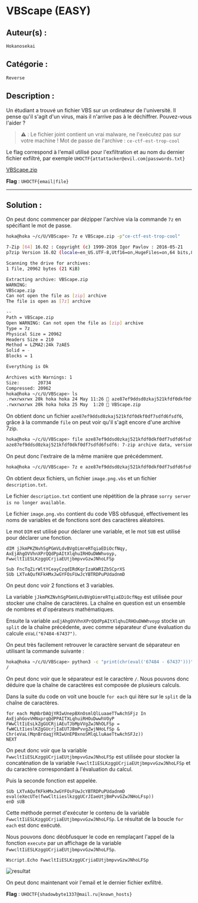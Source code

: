 # VBScape (EASY)

## Auteur(s) :

`Hokanosekai`

## Catégorie : 

`Reverse`

## Description :

Un étudiant a trouvé un fichier VBS sur un ordinateur de l'université. Il pense qu'il s'agit d'un virus, mais il n'arrive pas à le déchiffrer. Pouvez-vous l'aider ?

> **⚠️** : Le fichier joint contient un vrai malware, ne l'exécutez pas sur votre machine ! Mot de passe de l'archive : `ce-ctf-est-trop-cool`

Le flag correspond à l'email utilisé pour l'exfiltration et au nom du dernier fichier exfiltré, par exemple `UHOCTF{attattacker@evil.com|passwords.txt}`

[VBScape.zip](./VBScape.zip)

**Flag** : `UHOCTF{email|file}`

---

## Solution :

On peut donc commencer par dézipper l'archive via la commande `7z` en spécifiant le mot de passe.

```sh
hoka@hoka ~/c/U/VBScape> 7z e VBScape.zip -p"ce-ctf-est-trop-cool"

7-Zip [64] 16.02 : Copyright (c) 1999-2016 Igor Pavlov : 2016-05-21
p7zip Version 16.02 (locale=en_US.UTF-8,Utf16=on,HugeFiles=on,64 bits,8 CPUs Intel(R) Core(TM) i5-10210U CPU @ 1.60GHz (806EC),ASM,AES-NI)

Scanning the drive for archives:
1 file, 20962 bytes (21 KiB)

Extracting archive: VBScape.zip
WARNING:
VBScape.zip
Can not open the file as [zip] archive
The file is open as [7z] archive

--
Path = VBScape.zip
Open WARNING: Can not open the file as [zip] archive
Type = 7z
Physical Size = 20962
Headers Size = 210
Method = LZMA2:24k 7zAES
Solid = -
Blocks = 1

Everything is Ok

Archives with Warnings: 1
Size:       20734
Compressed: 20962
hoka@hoka ~/c/U/VBScape> ls
.rwxrwxrwx 20k hoka hoka 24 May 11:26  aze87ef9ddsd0zkaj521kfdf0dkf0df7sdfd6fsdf6
.rwxrwxrwx 20k hoka hoka 25 May  1:20  VBScape.zip
```

On obtient donc un fichier `aze87ef9ddsd0zkaj521kfdf0dkf0df7sdfd6fsdf6`, grâce à la commande `file` on peut voir qu'il s'agit encore d'une archive 7zip.

```sh
hoka@hoka ~/c/U/VBScape> file aze87ef9ddsd0zkaj521kfdf0dkf0df7sdfd6fsdf6
aze87ef9ddsd0zkaj521kfdf0dkf0df7sdfd6fsdf6: 7-zip archive data, version 0.4
```

On peut donc l'extraire de la même manière que précédemment.

```sh
hoka@hoka ~/c/U/VBScape> 7z e aze87ef9ddsd0zkaj521kfdf0dkf0df7sdfd6fsdf6
```

On obtient deux fichiers, un fichier `image.png.vbs` et un fichier `description.txt`.

Le fichier `description.txt` contient une répétition de la phrase `sorry server is no longer available`.

Le fichier `image.png.vbs` contient du code VBS obfusqué, effectivement les noms de variables et de fonctions sont des caractères aléatoires.

Le mot `DIM` est utilisé pour déclarer une variable, et le mot `SUB` est utilisé pour déclarer une fonction.

```vbs	
dIM jJkmPKZNvhSgPGmVLdvBVgOimreRTqiaEDiOcfNqy, AxEjAhgOVVhnXPrQQdPpAItXlqhuIRHOuDWWhvoyp, FwwcltIiESLKzggUCrjiaEUtjbmpvvGzwJNhoLFSp

Sub FncTqZirWltYCeayCzqdIRdKqrIzaKWRIZbSCprXS
SUb LXTvAQufKFkHMxJwGYFOsFUwJcYBTRDPuPUdadnmD
```

On peut donc voir 2 fonctions et 3 variables.

La variable `jJkmPKZNvhSgPGmVLdvBVgOimreRTqiaEDiOcfNqy` est utilisée pour stocker une chaîne de caractères. La chaîne en question est un ensemble de nombres et d'opérateurs mathématiques.

Ensuite la variable `axEjAhgOVVhnXPrQQdPpAItXlqhuIRHOuDWWhvoyp` stocke un `split`
de la chaîne précédente, avec comme séparateur d'une évaluation du calcule `eVaL("67484-67437")`.

On peut très facilement retrouver le caractère servant de séparateur en utilisant la commande suivante :

```sh
hoka@hoka ~/c/U/VBScape> python3 -c "print(chr(eval('67484 - 67437')))"
/
```

On peut donc voir que le séparateur est le caractère `/`. Nous pouvons donc déduire que la chaîne de caractères est composée de plusieurs calculs.

Dans la suite du code on voit une boucle `for each` qui itère sur le `split` de la chaîne de caractères.

```vbs
for each MqNbrDAQjYRIwUnepBXnOsmlQlLuaaeTTwAchSFjz In AxEjahGovVHNxprqQdPPAITXLqhuiRHOuDwwhVOyP
FWwCltIiEsLkZgGUCRjiAEuTJbMpVVgZwJNhOLFSp = fwWCLtIieslKZgGUcrjIaEUTJBmPvvgZwjNHoLfSp & Chr(eVaL(MqnBrdaqjYRIwUnEPBxnoSMlqLluAaeTtwAchSFJz))
NEXT
```

On peut donc voir que la variable `FwwcltIiESLKzggUCrjiaEUtjbmpvvGzwJNhoLFSp` est utilisée pour stocker la concaténation de la variable `FwwcltIiESLKzggUCrjiaEUtjbmpvvGzwJNhoLFSp` et du caractère correspondant à l'évaluation du calcul.

Puis la seconde fonction est appelée.

```vbs
SUb LXTvAQufKFkHMxJwGYFOsFUwJcYBTRDPuPUdadnmD
eval(eXecUTe(fwwCltiieslkzggUCrJIaeUtjBmPvvGZwJNHoLFsp))
enD sUB
```

Cette méthode permet d'exécuter le contenu de la variable `FwwcltIiESLKzggUCrjiaEUtjbmpvvGzwJNhoLFSp`. Le résultat de la boucle `for each` est donc exécuté.

Nous pouvons donc déobfusquer le code en remplaçant l'appel de la fonction `execute` par un affichage de la variable `FwwcltIiESLKzggUCrjiaEUtjbmpvvGzwJNhoLFSp`.

```vbs
Wscript.Echo FwwcltIiESLKzggUCrjiaEUtjbmpvvGzwJNhoLFSp
```

![resultat](https://i.imgur.com/rX8iyMt.png)

On peut donc maintenant voir l'email et le dernier fichier exfiltré.

**Flag** : `UHOCTF{shadowbyte1337@mail.ru|known_hosts}`
